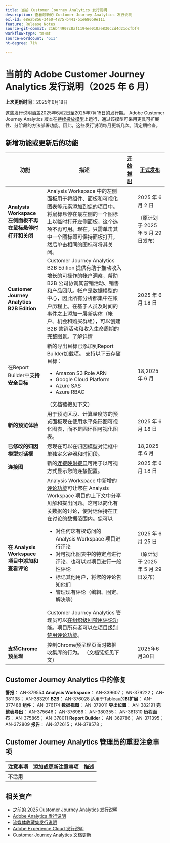```yaml
---
title: 当前 Customer Journey Analytics 发行说明
description: 查看最新的 Customer Journey Analytics 发行说明
exl-id: e8eab856-34e0-4875-b441-b1e680b9e111
feature: Release Notes
source-git-commit: 216b44907c8af1194ee010ae830ccd4d21ccfbf4
workflow-type: tm+mt
source-wordcount: '611'
ht-degree: 71%

---
```


# 当前的 Adobe Customer Journey Analytics 发行说明（2025 年 6 月）

**上次更新时间**：2025年6月18日


这些发行说明涵盖2025年6月2日至2025年7月15日的发行期。 Adobe Customer Journey Analytics 版本在[持续投放模型](releases.md)上运行，通过该模型可采用更具可扩展性、分阶段的方法部署功能。因此，这些发行说明每月更新几次。请定期检查。

## 新增功能或更新后的功能

| 功能 | 描述 | [开始推出](releases.md) | [正式发布](releases.md) |
| ----------- | ---------- | ------- | ---- |
| **Analysis Workspace 左侧面板不再在鼠标悬停时打开和关闭** | Analysis Workspace 中的左侧面板用于将组件、面板和可视化图表等元素添加到您的项目中。将鼠标悬停在最左侧的一个图标上以临时打开左侧面板，这个选项不再可用。现在，只需单击其中一个图标即可保持面板打开，然后单击相同的图标可将其关闭。 |  | 2025 年 6 月 2 日 <p>（原计划于 2025 年 5 月 29 日发布）</p> |
| **Customer Journey Analytics B2B Edition** | Customer Journey Analytics B2B Edition 提供有助于推动收入增长的可操作的帐户洞察，帮助 B2B 公司协调其营销活动、销售和产品团队。帐户是数据模型的中心，因此所有分析都集中在帐户历程上。在基于人员及时间的事件之上添加一层新实体（帐户、机会和购买群组），可以创建 B2B 营销活动和收入生命周期的完整图景。[了解详情](https://experienceleague.adobe.com/zh-hans/docs/analytics-platform/using/cja-overview/cja-b2b/cja-b2b-edition) |  | 2025 年 6 月 18 日 |
| 在Report Builder中&#x200B;**支持安全目标** | 新的导出目标已添加到Report Builder加载项。 支持以下云存储目标： <ul><li>Amazon S3 Role ARN</li><li>Google Cloud Platform</li><li>Azure SAS</li><li>Azure RBAC</li></ul> （文档链接见下文） |  | 18,2025 年 6 月 |
| **新的预览体验** | 用于预览区段、计算量度等的预览面板现在使用水平条形图可视化图表，而不是圆环图可视化图表。 |  | 2025 年 6 月 18 日 |
| **已修改的归因模型对话框** | 您现在可以在归因模型对话框中单独定义容器和时间段。 |  | 18,2025 年 6 月 |
| **连接图** | 新的[连接映射接口](https://experienceleague.adobe.com/zh-hans/docs/analytics-platform/using/cja-connections/create-connection#connection-map)可用于以可视方式显示您的连接配置。 |  | 2025 年 6 月 18 日 |
| **在 Analysis Workspace 项目中添加和查看评论** | Analysis Workspace 中新增的[评论功能](https://experienceleague.adobe.com/zh-hans/docs/analytics-platform/using/cja-workspace/build-workspace-project/comment-projects)可让您在 Analysis Workspace 项目的上下文中分享见解和提出问题。这可以简化有关数据的讨论，使对话保持在正在讨论的数据范围内。您可以 <ul><li>对任何您有权访问的 Analysis Workspace 项目进行评论</li><li>对可视化图表中的特定点进行评论，也可以对项目进行一般性评论</li><li>标记其他用户，将您的评论告知他们</li><li>管理现有评论（编辑、固定、解决等）</li></ul>Customer Journey Analytics 管理员可以[在组织级别禁用评论功能](https://experienceleague.adobe.com/zh-hans/docs/analytics-platform/using/cja-workspace/user-preferences#ims-organization-preferences)。项目所有者可以[在项目级别禁用评论功能](https://experienceleague.adobe.com/zh-hans/docs/analytics-platform/using/cja-workspace/build-workspace-project/create-projects)。 |  | 2025 年 6 月 25 日 <p>（原计划于 2025 年 5 月 29 日发布）</p> |
| **支持Chrome预呈现** | 控制Chrome预呈现页面时数据收集库的行为。 （文档链接见下文） |  | 2025年6月30日 |

## Customer Journey Analytics 中的修复

**警报**： AN-379554
**Analysis Workspace**： AN-339607； AN-379222； AN-381138； AN-383291
**B2B**： AN-376028
适用于Tableau的&#x200B;**BI扩展**： AN-377488
**组件**： AN-376174
**数据视图**： AN-379011
**导出位置**： AN-382191
**完整表导出**： AN-375646； AN-376986； AN-380355； AN-381310
**历程画布**： AN-375865； AN-378011
**Report Builder**： AN-369786； AN-371395； AN-372809
**报告**： AN-372615； AN-378578；


## Customer Journey Analytics 管理员的重要注意事项

| 注意事项 | 添加或更新注意事项 | 描述 |
| --- | --- | --- |
| 不适用 | | |

## 相关资产

* [之前的 2025 Customer Journey Analytics 发行说明](/help/release-notes/2025.md)
* [Adobe Analytics 发行说明](https://experienceleague.adobe.com/docs/analytics/release-notes/latest.html?lang=zh-hans)
* [流媒体收藏集发行说明](https://experienceleague.adobe.com/docs/media-analytics/using/additional-resources/release-notes.html?lang=zh-hans)
* [Adobe Experience Cloud 发行说明](https://experienceleague.adobe.com/docs/release-notes/experience-cloud/current.html?lang=zh-hans)
* [Customer Journey Analytics 文档更新](/help/release-notes/doc-changes.md)
